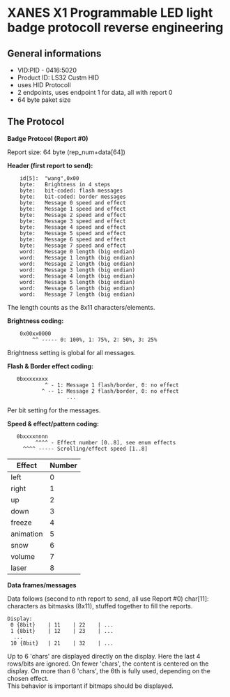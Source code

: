 # XANES X1 Programmable LED light badge protocoll reverse engineering


## General informations
* VID:PID - 0416:5020
* Product ID: LS32 Custm HID
* uses HID Protocoll
* 2 endpoints, uses endpoint 1 for data, all with report 0
* 64 byte paket size

## The Protocol

**Badge Protocol (Report #0)**

Report size: 64 byte (rep_num+data[64])
 
**Header (first report to send):**
```
	id[5]:  "wang",0x00
    byte:   Brightness in 4 steps
   	byte:   bit-coded: flash messages
   	byte:   bit-coded: border messages
   	byte:   Message 0 speed and effect
   	byte:   Message 1 speed and effect
   	byte:   Message 2 speed and effect
   	byte:   Message 3 speed and effect
   	byte:   Message 4 speed and effect
   	byte:   Message 5 speed and effect
   	byte:   Message 6 speed and effect
   	byte:   Message 7 speed and effect
   	word:   Message 0 length (big endian)
   	word:   Message 1 length (big endian)
   	word:   Message 2 length (big endian)
   	word:   Message 3 length (big endian)
   	word:   Message 4 length (big endian)
   	word:   Message 5 length (big endian)
   	word:   Message 6 length (big endian)
   	word:   Message 7 length (big endian)
```
The length counts as the 8x11 characters/elements.

**Brightness coding:**
```
   	0x00xx0000
       	^^ ----- 0: 100%, 1: 75%, 2: 50%, 3: 25%
```
Brightness setting is global for all messages.

**Flash & Border effect coding:**
```
   0bxxxxxxxx
            ^ - 1: Message 1 flash/border, 0: no effect
           ^ -- 1: Message 2 flash/border, 0: no effect
                   ...
```
Per bit setting for the messages.

**Speed & effect/pattern coding:**
```
   0bxxxxnnnn
         ^^^^ - Effect number [0..8], see enum effects
     ^^^^ ----- Scrolling/effect speed [1..8]
```
Effect|Number
------|------
left  |0
right |1
up    |2
down  |3
freeze|4
animation|5
snow  |6
volume|7
laser |8

**Data frames/messages**

Data follows (second to nth report to send, all use Report #0)
char[11]:   characters as bitmasks (8x11), stuffed together to fill the reports.

```
Display:
 0 {8bit}    | 11    | 22    | ...
 1 {8bit}    | 12    | 23    | ...
  ...
 10 {8bit}   | 21    | 32    | ...
```


Up to 6 'chars' are displayed directly on the display. Here the last 4 rows/bits are ignored. On fewer 'chars', the content is centered on the display. On more than 6 'chars', the 6th is fully used, depending on the chosen effect. <br>
This behavior is important if bitmaps should be displayed.


